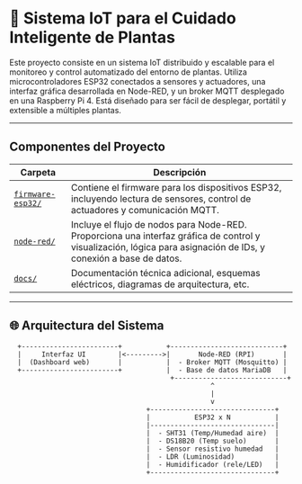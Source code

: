 # 🌱 Sistema IoT para el Cuidado Inteligente de Plantas

Este proyecto consiste en un sistema IoT distribuido y escalable para el monitoreo y control automatizado del entorno de plantas. Utiliza microcontroladores ESP32 conectados a sensores y actuadores, una interfaz gráfica desarrollada en Node-RED, y un broker MQTT desplegado en una Raspberry Pi 4. Está diseñado para ser fácil de desplegar, portátil y extensible a múltiples plantas.

---

## Componentes del Proyecto

| Carpeta           | Descripción |
|------------------|-------------|
| [`firmware-esp32/`](./firmware-esp32) | Contiene el firmware para los dispositivos ESP32, incluyendo lectura de sensores, control de actuadores y comunicación MQTT. |
| [`node-red/`](./node-red)           | Incluye el flujo de nodos para Node-RED. Proporciona una interfaz gráfica de control y visualización, lógica para asignación de IDs, y conexión a base de datos. |
| [`docs/`](./docs)    | Documentación técnica adicional, esquemas eléctricos, diagramas de arquitectura, etc. |

---

## 🌐 Arquitectura del Sistema

```text
  +------------------------+           +----------------------------+
  |     Interfaz UI        |<--------->|       Node-RED (RPI)       |
  |  (Dashboard web)       |           |  - Broker MQTT (Mosquitto) |
  +------------------------+           |  - Base de datos MariaDB   |
                                        +----------------------------+
                                                  ^
                                                  |
                                                  v
                                  +-------------------------------+
                                  |           ESP32 x N           |
                                  |-------------------------------|
                                  |  - SHT31 (Temp/Humedad aire)  |
                                  |  - DS18B20 (Temp suelo)       |
                                  |  - Sensor resistivo humedad   |
                                  |  - LDR (Luminosidad)          |
                                  |  - Humidificador (rele/LED)   |
                                  +-------------------------------+
